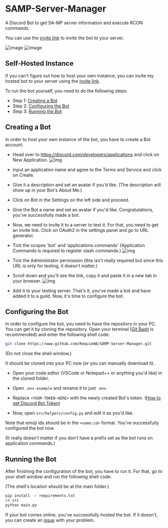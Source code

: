 # SAMP-Server-Manager

A Discord Bot to get SA-MP server information and execute RCON commands.

You can use the [invite link](https://discord.com/api/oauth2/authorize?client_id=740603763118702662&permissions=414464723008&scope=bot%20applications.commands) to invite the bot to your server.

![image](https://img.shields.io/badge/discord.py-2.3.2-blue.svg) ![image](https://img.shields.io/badge/Python-3.10-blue.svg)

## Self-Hosted Instance

If you can't figure out how to host your own instance, you can invite my hosted bot to your server using the [invite link](https://discord.com/api/oauth2/authorize?client_id=740603763118702662&permissions=414464723008&scope=bot%20applications.commands).

To run the bot yourself, you need to do the following steps:

* Step 1: [Creating a Bot](https://github.com/RequiemB/SAMP-Server-Manager#creating-a-bot)
* Step 2: [Configuring the Bot](https://github.com/RequiemB/SAMP-Server-Manager#configuring-the-bot)
* Step 3: [Running the Bot](https://github.com/RequiemB/SAMP-Server-Manager#running-the-bot)

## Creating a Bot

In order to host your own instance of the bot, you have to create a Bot account.

* Head over to https://discord.com/developers/applications and click on New Application.
![img](https://i.imgur.com/Ti28nIL.png)

* Input an application name and agree to the Terms and Service and click on Create.

* Give it a description and set an avatar if you'd like. (The description will show up in your Bot's About Me.)

* Click on Bot in the Settings on the left side and proceed.

* Give the Bot a name and set an avatar if you'd like. Congratulations, you've successfully made a bot.

* Now, we need to invite it to a server to test it. For that, you need to get an invite link. Click on OAuth2 in the settings panel and go to URL generator.

* Tick the scopes 'bot' and 'applications.commands' (Application Commands is required to register slash commands.)
![img](https://i.imgur.com/Y093orm.png)

* Tick the Administrator permission (this isn't really required but since this URL is only for testing, it doesn't matter.)

* Scroll down and you'll see the link, copy it and paste it in a new tab in your browser.
![img](https://i.imgur.com/smE20fV.png)

* Add it to your testing server. That's it, you've made a bot and have added it to a guild. Now, it's time to configure the bot.

## Configuring the Bot

In order to configure the bot, you need to have the repository in your PC. You can get it by cloning the repository. Open your terminal ([Git Bash](https://git-scm.com/downloads) is recommended) and enter the following shell code:

```sh
git clone https://www.github.com/RequiemB/SAMP-Server-Manager.git
```

(Do not close the shell window.)

It should be cloned into your PC now (or you can manually download it).

* Open your code editor (VSCode or Notepad++ or anything you'd like) in the cloned folder.

* Open `.env.example` and rename it to just `.env`.

* Replace `<YOUR-TOKEN-HERE>` with the newly created Bot's token. ([How to get Discord Bot Token](https://www.writebots.com/discord-bot-token/))
 
* Now, open `src/helpers/config.py` and edit it as you'd like.

Note that emoji ids should be in the `<name:id>` format.
You've successfully configured the bot now.

(It really doesn't matter if you don't have a prefix set as the bot runs on application commands.)

## Running the Bot

After finishing the configuration of the bot, you have to run it. For that, go to your shell window and run the following shell code:

(The shell's location should be at the main folder.)
```sh
pip install -r requirements.txt
cd src
python main.py
```

If your bot comes online, you've successfully hosted the bot. If it doesn't, you can create an [issue](https://www.github.com/RequiemB/SAMP-Server-Manager/issues) with your problem.




    